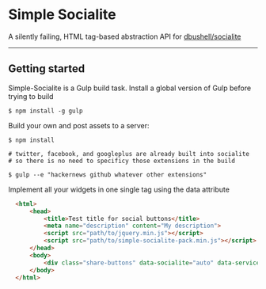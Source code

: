 # Simple Socialite
A silently failing, HTML tag-based abstraction API for [dbushell/socialite](https://github.com/dbushell/socialite)

---

## Getting started
Simple-Socialite is a Gulp build task.  Install a global version of Gulp before trying to build

    $ npm install -g gulp

Build your own and post assets to a server:

    $ npm install

    # twitter, facebook, and googleplus are already built into socialite
    # so there is no need to specificy those extensions in the build

    $ gulp --e "hackernews github whatever other extensions"

Implement all your widgets in one single tag using the data attribute

  ```html
    <html>
        <head>
            <title>Test title for social buttons</title>
            <meta name="description" content="My description">
            <script src="path/to/jquery.min.js"></script>
            <script src="path/to/simple-socialite-pack.min.js"></script>
        </head>
        <body>
            <div class="share-buttons" data-socialite="auto" data-services="facebook-like,twitter-share,googleplus-one"></div>
        </body>
    </html>
  ```